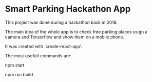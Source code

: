 # Smart Parking Hackathon App

This project was done during a hackathon back in 2018.

The main idea of the whole app is to check free parking places usign a camera and Tensorflow and show them on a mobile phone.

It was created with 'create-react-app'.

The most usefult commands are:

npm start

npm run build
